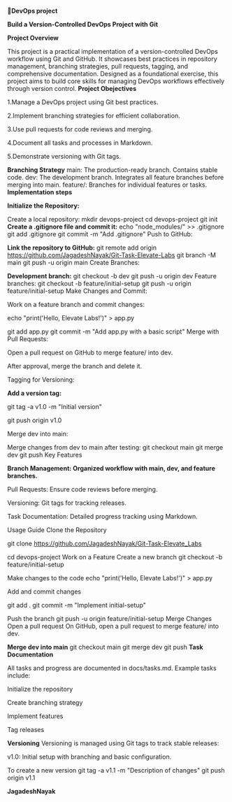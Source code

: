  
🚀**DevOps project**

**Build a Version-Controlled DevOps Project with Git**

**Project Overview**

This project is a practical implementation of a version-controlled DevOps workflow using Git and GitHub. It showcases best practices in repository management, branching strategies, pull requests, tagging, and comprehensive documentation.
Designed as a foundational exercise, this project aims to build core skills for managing DevOps workflows effectively through version control.
**Project Obejectives**

1.Manage a DevOps project using Git best practices.

2.Implement branching strategies for efficient collaboration.

3.Use pull requests for code reviews and merging.

4.Document all tasks and processes in Markdown.

5.Demonstrate versioning with Git tags.

**Branching Strategy**
main: The production-ready branch. Contains stable code.
dev: The development branch. Integrates all feature branches before merging into main.
feature/: Branches for individual features or tasks.
**Implementation steps**

**Initialize the Repository:**

Create a local repository:
mkdir devops-project
cd devops-project
git init
**Create a .gitignore file and commit it:**
echo "node_modules/" >> .gitignore
git add .gitignore
git commit -m "Add .gitignore"
Push to GitHub:

**Link the repository to GitHub:**
git remote add origin https://github.com/JagadeshNayak/Git-Task-Elevate-Labs
git branch -M main
git push -u origin main
Create Branches:

**Development branch:**
git checkout -b dev
git push -u origin dev
Feature branches:
git checkout -b feature/initial-setup
git push -u origin feature/initial-setup
Make Changes and Commit:

Work on a feature branch and commit changes:

echo "print('Hello, Elevate Labs!')" > app.py

git add app.py
git commit -m "Add app.py with a basic script"
Merge with Pull Requests:

Open a pull request on GitHub to merge feature/<feature-name> into dev.

After approval, merge the branch and delete it.

Tagging for Versioning:

**Add a version tag:**

git tag -a v1.0 -m "Initial version"

git push origin v1.0

Merge dev into main:

Merge changes from dev to main after testing:
git checkout main
git merge dev
git push
Key Features

**Branch Management: Organized workflow with main, dev, and feature branches.**

Pull Requests: Ensure code reviews before merging.

Versioning: Git tags for tracking releases.

Task Documentation: Detailed progress tracking using Markdown.

Usage Guide
Clone the Repository

git clone https://github.com/JagadeshNayak/Git-Task-Elevate_Labs

cd devops-project
Work on a Feature
Create a new branch
git checkout -b feature/initial-setup

Make changes to the code
echo "print('Hello, Elevate Labs!')" > app.py

Add and commit changes

git add .
git commit -m "Implement initial-setup"

Push the branch
  git push -u origin feature/initial-setup
Merge Changes
Open a pull request
On GitHub, open a pull request to merge feature/ into dev.

**Merge dev into main**
    git checkout main
    git merge dev
    git push
**Task Documentation**

All tasks and progress are documented in docs/tasks.md. Example tasks include:

Initialize the repository

Create branching strategy

Implement features

Tag releases

**Versioning**
Versioning is managed using Git tags to track stable releases:

v1.0: Initial setup with branching and basic configuration.

To create a new version
  git tag -a v1.1 -m "Description of changes"
  git push origin v1.1
  
  **JagadeshNayak**




